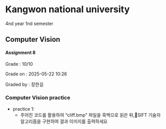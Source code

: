 # Kangwon national university

4nd year 1nd semester

## Computer Vision
#### Assignment 8
Grade : 10/10

Grade on : 2025-05-22 10:26

Graded by	: 장한길

### Computer Vision practice

- practice 1:
  * 주어진 코드를 활용하여 “cliff.bmp” 파일을 흑백으로 읽은 뒤,SIFT 기술자 알고리즘을 구현하여 결과 이미지를 출력하세요